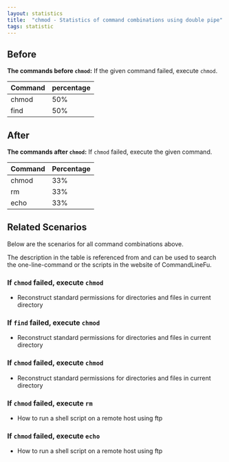 ```yaml
---
layout: statistics
title:  "chmod - Statistics of command combinations using double pipe"
tags: statistic
---
```


## Before

__The commands before `chmod`:__ If the given command failed, execute `chmod`.

| Command | percentage |
|--------|--------|
| chmod | 50% |
| find | 50% |



## After

__The commands after `chmod`:__ If `chmod` failed, execute the given command.

| Command | Percentage | 
|-------|--------|
| chmod | 33% |
| rm | 33% |
| echo | 33% |



## Related Scenarios

Below are the scenarios for all command combinations above.

The description in the table is referenced from and can be used to search the one-line-command or the scripts in the website of CommandLineFu.


### If `chmod` failed, execute `chmod`

- Reconstruct standard permissions for directories and files in current directory

            
### If `find` failed, execute `chmod`

- Reconstruct standard permissions for directories and files in current directory

            


### If `chmod` failed, execute `chmod`

- Reconstruct standard permissions for directories and files in current directory

            
### If `chmod` failed, execute `rm`

- How to run a shell script on a remote host using ftp

            
### If `chmod` failed, execute `echo`

- How to run a shell script on a remote host using ftp

            
